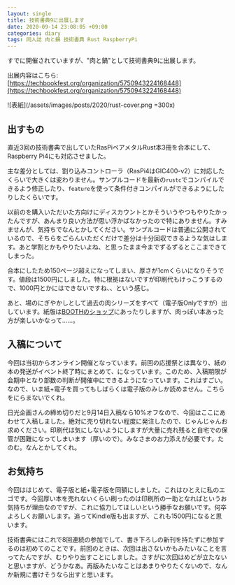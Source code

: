 ```yaml
---
layout: single
title: 技術書典9に出展します
date: 2020-09-14 23:08:05 +09:00
categories: diary
tags: 同人誌 肉と鍋 技術書典 Rust RaspberryPi
---
```


すでに開催されていますが、"肉と鍋"として技術書典9に出展します。

出展内容はこちら: [https://techbookfest.org/organization/5750943224168448](https://techbookfest.org/organization/5750943224168448)

![表紙](/assets/images/posts/2020/rust-cover.png =300x)

## 出すもの

直近3回の技術書典で出していたRasPiベアメタルRust本3冊を合本にして、Raspberry Pi4にも対応させました。

主な差分としては、割り込みコントローラ（RasPi4はGIC400-v2）に対応したくらいで大きくは変わりません。サンプルコードを最新の`rustc`でコンパイルできるよう修正したり、`feature`を使って条件付きコンパイルができるようにしたりしたくらいです。

以前のを購入いただいた方向けにディスカウントとかそういうやつもやりたかったんですが、あんまり良い方法が思い浮かばなかったので特にありません。すみませんが、気持ちでなんとかしてください。サンプルコードは普通に公開されているので、そちらをごらんいただくだけで差分は十分回収できるような気はします。あと学割とかもやりたいよね、と思ったまま今までずるずるとここまできてしまった。

合本にしたため150ページ超えになってしまい、厚さが1cmくらいになりそうです。値段は1500円にしました。特に根拠はないですが印刷代もけっこうするので、1000円とかにはできないですね、、という感じ。

あと、場のにぎやかしとして過去の肉シリーズをすべて（電子版Onlyですが）出しています。紙版は[BOOTHのショップ](https://nikutonabe.booth.pm/)にあったりしますが、肉っぽい本あった方が楽しいかなって……。

## 入稿について

今回は当初からオンライン開催となっています。前回の応援祭とは異なり、紙の本の発送がイベント終了時にまとめて、になっています。このため、入稿期限が会期中となり部数の判断が開催中にできるようになっています。これはすごい。なので、いま紙+電子を買ってもしばらくは電子版のみしか読めません。こちらをにらまないでくれ。

日光企画さんの締め切りだと9月14日入稿なら10%オフなので、今回はここにあわせて入稿しました。絶対に売り切れない程度に発注したので、じゃんじゃんお求めください。印刷代は気にしないようにしますが大量に売れ残ると自宅での保管が困難になってしまいます（厚いので）。みなさまのお力添えが必要です。たのむ。なんとかしてくれ。

## お気持ち

今回ははじめて、電子版と紙+電子版を同額にしました。これはひとえに私のエゴです。今回厚い本を売れないくらい刷ったのは印刷所の一助となればというお気持ちが理由なのですが、これに協力してほしいという勝手なお願いです。何卒よろしくお願いします。追ってKindle版も出ますが、これも1500円になると思います。

技術書典にはこれで8回連続の参加でして、書き下ろしの新刊を持たずに参加するのは初めてのことです。前回のときは、次回は出さないかもみたいなことを言ってたんですが、むりやり出すことにしました。さすがに次回はめどが立たないと思いますが、どうかなあ。再版みたいなことはあまりやりたくないので、なんか新規に書けそうなら出すと思います。





